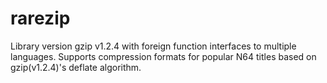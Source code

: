 # rarezip
Library version gzip v1.2.4 with foreign function interfaces to multiple languages.
Supports compression formats for popular N64 titles based on gzip(v1.2.4)'s deflate algorithm.

